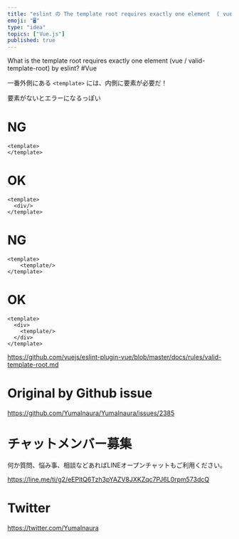 ```yaml
---
title: "eslint の The template root requires exactly one element  ( vue/valid-t"
emoji: "🖥"
type: "idea"
topics: ["Vue.js"]
published: true
---
```


What is the template root requires exactly one element (vue / valid-template-root) by eslint? #Vue


一番外側にある `<template>` には、内側に要素が必要だ！

要素がないとエラーになるっぽい


# NG

```
<template>
</template>
```

# OK

```
<template>
  <div/>
</template>
```

# NG

```
<template>
    <template/>
</template>
```

# OK

```
<template>
  <div>
    <template/>
  </div>
</template>
```

https://github.com/vuejs/eslint-plugin-vue/blob/master/docs/rules/valid-template-root.md



# Original by Github issue

https://github.com/YumaInaura/YumaInaura/issues/2385








<!-- Update From Qiita API -->

# チャットメンバー募集


何か質問、悩み事、相談などあればLINEオープンチャットもご利用ください。

https://line.me/ti/g2/eEPltQ6Tzh3pYAZV8JXKZqc7PJ6L0rpm573dcQ





# Twitter


https://twitter.com/YumaInaura


<!-- Update From Qiita API -->


